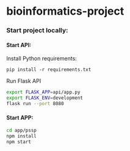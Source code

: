 # bioinformatics-project

### Start project locally:
#### Start API:

Install Python requirements:

```
pip install -r requirements.txt
```

Run Flask API
```bash
export FLASK_APP=api/app.py
export FLASK_ENV=development
flask run --port 8080
```
#### Start APP:
```bash
cd app/pssp
npm install
npm start
```
